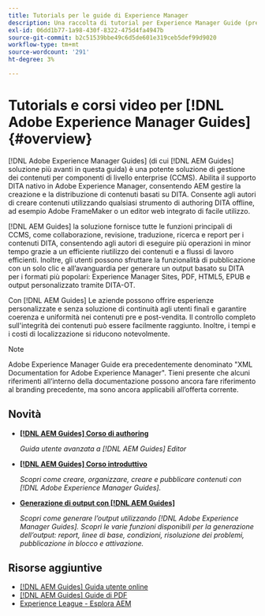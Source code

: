 ```yaml
---
title: Tutorials per le guide di Experience Manager
description: Una raccolta di tutorial per Experience Manager Guide (precedentemente XML Documentation per Adobe Experience Manager).
exl-id: 06dd1b77-1a98-430f-8322-475d4fa4947b
source-git-commit: b2c51539bbe49c6d5de601e319ceb5def99d9020
workflow-type: tm+mt
source-wordcount: '291'
ht-degree: 3%

---
```


# Tutorials e corsi video per [!DNL Adobe Experience Manager Guides] {#overview}

[!DNL Adobe Experience Manager Guides] (di cui [!DNL AEM Guides] soluzione più avanti in questa guida) è una potente soluzione di gestione dei contenuti per componenti di livello enterprise (CCMS). Abilita il supporto DITA nativo in Adobe Experience Manager, consentendo AEM gestire la creazione e la distribuzione di contenuti basati su DITA. Consente agli autori di creare contenuti utilizzando qualsiasi strumento di authoring DITA offline, ad esempio Adobe FrameMaker o un editor web integrato di facile utilizzo.

[!DNL AEM Guides] la soluzione fornisce tutte le funzioni principali di CCMS, come collaborazione, revisione, traduzione, ricerca e report per i contenuti DITA, consentendo agli autori di eseguire più operazioni in minor tempo grazie a un efficiente riutilizzo dei contenuti e a flussi di lavoro efficienti. Inoltre, gli utenti possono sfruttare la funzionalità di pubblicazione con un solo clic e all’avanguardia per generare un output basato su DITA per i formati più popolari: Experience Manager Sites, PDF, HTML5, EPUB e output personalizzato tramite DITA-OT.

Con [!DNL AEM Guides] Le aziende possono offrire esperienze personalizzate e senza soluzione di continuità agli utenti finali e garantire coerenza e uniformità nei contenuti pre e post-vendita. Il controllo completo sull&#39;integrità dei contenuti può essere facilmente raggiunto. Inoltre, i tempi e i costi di localizzazione si riducono notevolmente.

>[!NOTE]
> 
> Adobe Experience Manager Guide era precedentemente denominato &quot;XML Documentation for Adobe Experience Manager&quot;. Tieni presente che alcuni riferimenti all’interno della documentazione possono ancora fare riferimento al branding precedente, ma sono ancora applicabili all’offerta corrente.

## Novità

* **[[!DNL AEM Guides] Corso di authoring](course-3/overview.md)**

   *Guida utente avanzata a [!DNL AEM Guides] Editor*

* **[[!DNL AEM Guides] Corso introduttivo](course-1/overview.md)**

   *Scopri come creare, organizzare, creare e pubblicare contenuti con [!DNL Adobe Experience Manager Guides].*

* **[Generazione di output con [!DNL AEM Guides]](course-2/overview.md)**

   *Scopri come generare l’output utilizzando [!DNL Adobe Experience Manager Guides]. Scopri le varie funzioni disponibili per la generazione dell’output: report, linee di base, condizioni, risoluzione dei problemi, pubblicazione in blocco e attivazione.*


## Risorse aggiuntive

* [[!DNL AEM Guides] Guida utente online](https://help.adobe.com/en_US/xml-documentation-for-adobe-experience-manager/index.html)
* [[!DNL AEM Guides] Guide di PDF](https://helpx.adobe.com/support/xml-documentation-for-experience-manager.html)
* [Experience League - Esplora AEM](https://experienceleague.adobe.com/?lang=it#recommended/solutions/experience-manager)
